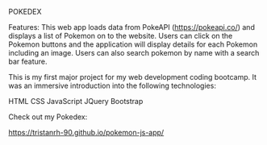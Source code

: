 
POKEDEX

Features: This web app loads data from PokeAPI (https://pokeapi.co/) and displays a list of Pokemon on to the website. Users can click on the Pokemon buttons and the application will display details for each Pokemon including an image. Users can also search pokemon by name with a search bar feature.

This is my first major project for my web development coding bootcamp. It was an immersive introduction into the following technologies:

HTML
CSS
JavaScript 
JQuery 
Bootstrap 

Check out my Pokedex:

https://tristanrh-90.github.io/pokemon-js-app/

